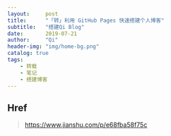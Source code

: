 ```yaml
---
layout:     post
title:      "「转」利用 GitHub Pages 快速搭建个人博客"
subtitle:   "搭建Qi Blog"
date:       2019-07-21
author:     "Qi"
header-img: "img/home-bg.png"
catalog: true
tags:
    - 转载
    - 笔记
    - 搭建博客
---
```




## Href

> https://www.jianshu.com/p/e68fba58f75c



